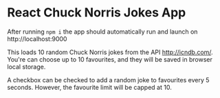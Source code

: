 # React Chuck Norris Jokes App

After running `npm i` the app should automatically run and launch on http://localhost:9000

This loads 10 random Chuck Norris jokes from the API http://icndb.com/. You're can choose up to 10 favourites, and they will be saved in browser local storage.

A checkbox can be checked to add a random joke to favourites every 5 seconds. However, the favourite limit will be capped at 10.
